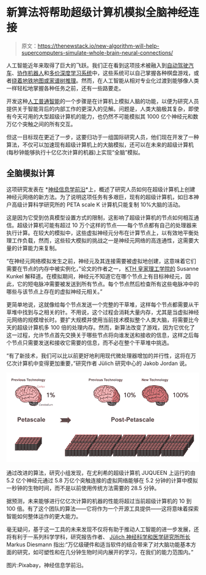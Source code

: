 # 新算法将帮助超级计算机模拟全脑神经连接

> 原文：<https://thenewstack.io/new-algorithm-will-help-supercomputers-simulate-whole-brain-neural-connections/>

人工智能近年来取得了巨大的飞跃。我们正在看到这项技术被融入到[自动驾驶汽车](https://thenewstack.io/deep-learning-algorithm-helps-driverless-cars-recognize-pedestrians-better/)、[协作机器人](https://thenewstack.io/ai-algorithm-social-skills-cooperates-better-humans/)和[多价深度学习系统](https://thenewstack.io/new-google-ai-achieves-alien-superhuman-mastery-chess-shogi-go-mere-hours/)中，这些系统可以自己掌握各种棋盘游戏，或者[绕着地铁地图或家谱树推理](https://thenewstack.io/googles-deepmind-ai-now-capable-deep-neural-reasoning/)。然而，在人工智能从相对专业化过渡到能够像人类一样轻松地掌握各种任务之前，还有一些路要走。

开发这种[人工普通智能](https://en.wikipedia.org/wiki/Artificial_general_intelligence)的一个步骤是在计算机上模拟人脑的功能，以便为研究人员提供关于智能背后的内部工作的更深入的见解。问题是，人类大脑极其复杂，即使有今天可用的大型超级计算机的能力，也仍然不可能模拟其 1000 亿个神经元和数万亿个突触之间的所有交互。

但这一目标现在更近了一步，这要归功于一组国际研究人员，他们现在开发了一种算法，不仅可以加速现有超级计算机上的大脑模拟，还可以在未来的超级计算机(每秒钟能够执行十亿亿次计算的机器)上实现“全脑”模拟。

## 全脑模拟计算

这项研究发表在 *[神经信息学前沿](https://www.frontiersin.org/articles/10.3389/fninf.2018.00002/full?utm_source=G-BLO&utm_medium=WEXT&utm_campaign=ECO_FNINF_20180302_exascale-brain)*上，概述了研究人员如何在超级计算机上创建神经元网络的新方法。为了说明这项任务有多艰巨，现有的超级计算机，如日本神户高级计算科学研究所的 PETA scale K 计算机只能复制 10%大脑的活动。

这是因为它受到仿真模型设置方式的限制，这影响了超级计算机的节点如何相互通信。超级计算机可能有超过 10 万个这样的节点——每个节点都有自己的处理器来执行计算。在较大的模拟中，这些虚拟神经元分布在计算节点上，以有效地平衡处理工作负载，然而，这些较大模拟的挑战之一是神经元网络的高连通性，这需要大量的计算能力来复制。

“在神经元网络模拟发生之前，神经元及其连接需要被虚拟地创建，这意味着它们需要在节点的内存中被实例化，”论文的作者之一， [KTH 皇家理工学院的](https://www.kth.se/en) Susanne Kunkel 解释道。在模拟期间，神经元不知道它在哪个节点上有目标神经元，因此，它的短电脉冲需要被发送到所有节点。每个节点然后检查所有这些电脉冲中的哪些与该节点上存在的虚拟神经元相关。”

更简单地说，这就像给每个节点发送一个完整的干草堆，这样每个节点都需要从干草堆中找到与之相关的针。不用说，这个过程会消耗大量内存，尤其是当虚拟神经元网络的规模增长时。要扩大规模并使用当前技术模拟整个人类大脑，将需要比今天的超级计算机多 100 倍的处理内存。然而，新算法改变了游戏，因为它优化了这一过程，允许节点首先交换关于哪些节点将向谁发送和接收的信息，这样之后每个节点只需要发送和接收它需要的信息，而不必在整个干草堆中挑选。

“有了新技术，我们可以比以前更好地利用现代微处理器增加的并行性，这将在万亿次计算机中变得更加重要，”研究作者 Jülich 研究中心的 Jakob Jordan 说。

![](img/f40c422e0091e33a42063cbfe9f103f1.png)

通过改进的算法，研究小组发现，在尤利希的超级计算机 JUQUEEN 上运行的由 5.2 亿个神经元通过 5.8 万亿个突触连接的虚拟网络能够在 5.2 分钟的计算中模拟一秒钟的生物时间，而不是以前使用传统方法需要的 28.5 分钟。

据预测，未来能够进行亿亿次计算的机器的性能将超过当前超级计算机的 10 到 100 倍。有了这个团队的算法——它将作为一个开源工具提供——这将意味着探索智能如何整体运作的更大能力。

毫无疑问，基于这一工具的未来发现不仅将有助于推动人工智能的进一步发展，还将有利于一系列科学学科，研究报告作者、 [Jülich 神经科学和医学研究所所长](http://www.fz-juelich.de/inm/EN/Home/home_node.html)Markus Diesmann 指出:“万亿级硬件和适当软件的结合带来了对大脑功能基本方面的研究，如可塑性和在几分钟生物时间内展开的学习，在我们的能力范围内。”

图片:Pixabay，神经信息学前沿。

<svg xmlns:xlink="http://www.w3.org/1999/xlink" viewBox="0 0 68 31" version="1.1"><title>Group</title> <desc>Created with Sketch.</desc></svg>